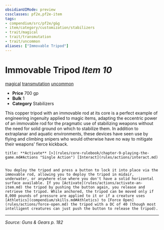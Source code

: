 ```yaml
---
obsidianUIMode: preview
cssclasses: pf2e,pf2e-item
tags:
- compendium/src/pf2e/g&g
- item/category/customization/stabilizers
- trait/magical
- trait/transmutation
- trait/uncommon
aliases: ["Immovable Tripod"]
---
```

# Immovable Tripod *Item 10*  
[magical](rules/traits/magical.md "Magical Item Trait")  [transmutation](rules/traits/transmutation.md "Transmutation School Trait")  [uncommon](rules/traits/uncommon.md "Uncommon Rarity Trait")  

- **Price** 700 gp
- **Bulk** 1
- **Category** Stabilizers

This copper tripod with an immovable rod at its core is a perfect example of engineering ingenuity applied to magic items, adapting the eccentric power of an immovable rod for the pragmatic use of stabilizing weapons without the need for solid ground on which to stabilize them. In addition to extraplanar and aquatic environments, these devices have seen use by flying and climbing snipers who would otherwise have no way to mitigate their weapons' fierce kickback.

```ad-embed-ability
title: **Activate** [>](rules/core-rulebook/chapter-9-playing-the-game.md#Actions "Single Action") [Interact](rules/actions/interact.md)


You deploy the tripod and press a button to lock it into place via the immovable rod, allowing you to deploy the tripod in midair, underwater, or anywhere else where you don't have a solid horizontal surface available. If you [Activate](rules/actions/activate-an-item.md) the tripod by pushing the button again, you release and retrieve the tripod. While anchored, the tripod can be moved only if 8,000 pounds of pressure are applied to it or if a creature uses [Athletics](compendium/skills.md#Athletics) to [Force Open](rules/actions/force-open.md) the tripod with a DC of 40 (though most intelligent creatures can just push the button to release the tripod).
```


---
*Source: Guns & Gears p. 182*